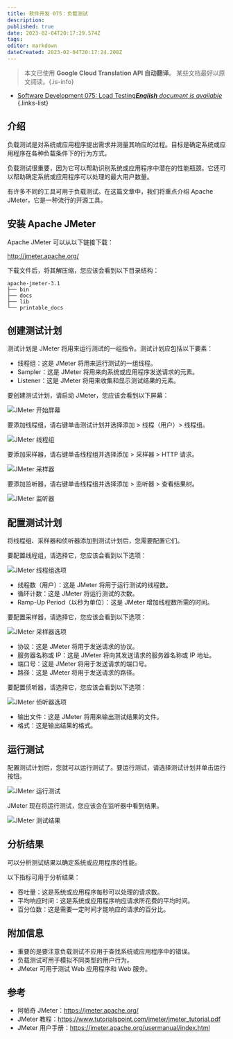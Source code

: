 ```yaml
---
title: 软件开发 075：负载测试
description: 
published: true
date: 2023-02-04T20:17:29.574Z
tags: 
editor: markdown
dateCreated: 2023-02-04T20:17:24.208Z
---
```


> 本文已使用 **Google Cloud Translation API 自动翻译**。
某些文档最好以原文阅读。{.is-info}



- [Software Development 075: Load Testing***English** document is available*](/en/Knowledge-base/Software-Development/Learning/software-development-075-load-testing)
{.links-list}


## 介绍

负载测试是对系统或应用程序提出需求并测量其响应的过程。目标是确定系统或应用程序在各种负载条件下的行为方式。

负载测试很重要，因为它可以帮助识别系统或应用程序中潜在的性能瓶颈。它还可以帮助确定系统或应用程序可以处理的最大用户数量。

有许多不同的工具可用于负载测试。在这篇文章中，我们将重点介绍 Apache JMeter，它是一种流行的开源工具。

## 安装 Apache JMeter

Apache JMeter 可以从以下链接下载：

http://jmeter.apache.org/

下载文件后，将其解压缩，您应该会看到以下目录结构：

```
apache-jmeter-3.1
├── bin
├── docs
├── lib
└── printable_docs
```

## 创建测试计划

测试计划是 JMeter 将用来运行测试的一组指令。测试计划应包括以下要素：

- 线程组：这是 JMeter 将用来运行测试的一组线程。
- Sampler：这是 JMeter 将用来向系统或应用程序发送请求的元素。
- Listener：这是 JMeter 将用来收集和显示测试结果的元素。

要创建测试计划，请启动 JMeter，您应该会看到以下屏幕：

![JMeter 开始屏幕](https://i.imgur.com/VkzMv9w.png)

要添加线程组，请右键单击测试计划并选择添加 > 线程（用户）> 线程组。

![JMeter 线程组](https://i.imgur.com/DYUi4T4.png)

要添加采样器，请右键单击线程组并选择添加 > 采样器 > HTTP 请求。

![JMeter 采样器](https://i.imgur.com/iLKVLCy.png)

要添加监听器，请右键单击线程组并选择添加 > 监听器 > 查看结果树。

![JMeter 监听器](https://i.imgur.com/qoWql3Y.png)

## 配置测试计划

将线程组、采样器和侦听器添加到测试计划后，您需要配置它们。

要配置线程组，请选择它，您应该会看到以下选项：

![JMeter 线程组选项](https://i.imgur.com/g4vO4jQ.png)

- 线程数（用户）：这是 JMeter 将用于运行测试的线程数。
- 循环计数：这是 JMeter 将运行测试的次数。
- Ramp-Up Period（以秒为单位）：这是 JMeter 增加线程数所需的时间。

要配置采样器，请选择它，您应该会看到以下选项：

![JMeter 采样器选项](https://i.imgur.com/A1mlvkx.png)

- 协议：这是 JMeter 将用于发送请求的协议。
- 服务器名称或 IP：这是 JMeter 将向其发送请求的服务器名称或 IP 地址。
- 端口号：这是 JMeter 将用于发送请求的端口号。
- 路径：这是 JMeter 将用于发送请求的路径。

要配置侦听器，请选择它，您应该会看到以下选项：

![JMeter 侦听器选项](https://i.imgur.com/OcTGiuk.png)

- 输出文件：这是 JMeter 将用来输出测试结果的文件。
- 格式：这是输出结果的格式。

## 运行测试

配置测试计划后，您就可以运行测试了。要运行测试，请选择测试计划并单击运行按钮。

![JMeter 运行测试](https://i.imgur.com/L1G5fvk.png)

JMeter 现在将运行测试，您应该会在监听器中看到结果。

![JMeter 测试结果](https://i.imgur.com/Y6UgR8W.png)

## 分析结果

可以分析测试结果以确定系统或应用程序的性能。

以下指标可用于分析结果：

- 吞吐量：这是系统或应用程序每秒可以处理的请求数。
- 平均响应时间：这是系统或应用程序响应请求所花费的平均时间。
- 百分位数：这是需要一定时间才能响应的请求的百分比。

## 附加信息

- 重要的是要注意负载测试不应用于查找系统或应用程序中的错误。
- 负载测试可用于模拟不同类型的用户行为。
- JMeter 可用于测试 Web 应用程序和 Web 服务。

## 参考

- 阿帕奇 JMeter：https://jmeter.apache.org/
- JMeter 教程：https://www.tutorialspoint.com/jmeter/jmeter_tutorial.pdf
- JMeter 用户手册：https://jmeter.apache.org/usermanual/index.html